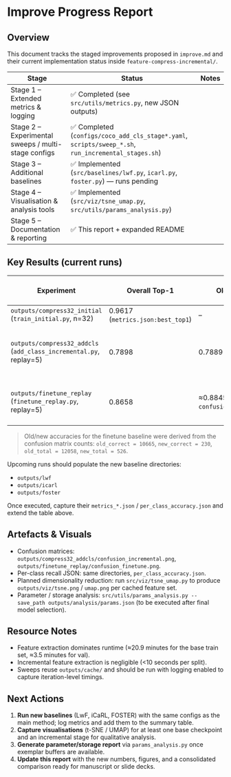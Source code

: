 # Improve Progress Report

## Overview

This document tracks the staged improvements proposed in `improve.md` and their current implementation status inside `feature-compress-incremental/`.

| Stage | Status | Notes |
| ----- | ------ | ----- |
| Stage 1 – Extended metrics & logging | ✅ Completed (see `src/utils/metrics.py`, new JSON outputs) |
| Stage 2 – Experimental sweeps / multi-stage configs | ✅ Completed (`configs/coco_add_cls_stage*.yaml`, `scripts/sweep_*.sh`, `run_incremental_stages.sh`) |
| Stage 3 – Additional baselines | ✅ Implemented (`src/baselines/lwf.py`, `icarl.py`, `foster.py`) — runs pending |
| Stage 4 – Visualisation & analysis tools | ✅ Implemented (`src/viz/tsne_umap.py`, `src/utils/params_analysis.py`) |
| Stage 5 – Documentation & reporting | ✅ This report + expanded README |

## Key Results (current runs)

| Experiment | Overall Top-1 | Old-class Acc | New-class Acc | Replay / Memory | Notes |
| ---------- | ------------- | ------------- | ------------- | ---------------- | ----- |
| `outputs/compress32_initial` (`train_initial.py`, n=32) | 0.9617 (`metrics.json:best_top1`) | – | – | – | No replay; base model |
| `outputs/compress32_addcls` (`add_class_incremental.py`, replay=5) | 0.7898 | 0.7889 | 0.8099 | 5 per class | Balanced old/new accuracy after incremental step |
| `outputs/finetune_replay` (`finetune_replay.py`, replay=5) | 0.8658 | ≈0.8845 (computed from `confusion_finetune.json`) | ≈0.4373 | 5 per class | Strong old-class retention, new class underfits |

> Old/new accuracies for the finetune baseline were derived from the confusion matrix counts:
> `old_correct = 10665`, `new_correct = 230`, `old_total = 12058`, `new_total = 526`.

Upcoming runs should populate the new baseline directories:

- `outputs/lwf`
- `outputs/icarl`
- `outputs/foster`

Once executed, capture their `metrics_*.json` / `per_class_accuracy.json` and extend the table above.

## Artefacts & Visuals

- Confusion matrices: `outputs/compress32_addcls/confusion_incremental.png`, `outputs/finetune_replay/confusion_finetune.png`.
- Per-class recall JSON: same directories, `per_class_accuracy.json`.
- Planned dimensionality reduction: run `src/viz/tsne_umap.py` to produce `outputs/viz/tsne.png` / `umap.png` per cached feature set.
- Parameter / storage analysis: `src/utils/params_analysis.py --save_path outputs/analysis/params.json` (to be executed after final model selection).

## Resource Notes

- Feature extraction dominates runtime (≈20.9 minutes for the base train set, ≈3.5 minutes for val).
- Incremental feature extraction is negligible (<10 seconds per split).
- Sweeps reuse `outputs/cache/` and should be run with logging enabled to capture iteration-level timings.

## Next Actions

1. **Run new baselines** (LwF, iCaRL, FOSTER) with the same configs as the main method; log metrics and add them to the summary table.
2. **Capture visualisations** (t-SNE / UMAP) for at least one base checkpoint and an incremental stage for qualitative analysis.
3. **Generate parameter/storage report** via `params_analysis.py` once exemplar buffers are available.
4. **Update this report** with the new numbers, figures, and a consolidated comparison ready for manuscript or slide decks.
